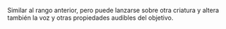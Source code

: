 Similar al rango anterior, pero puede lanzarse sobre otra criatura y altera también la voz y otras propiedades audibles del objetivo.
